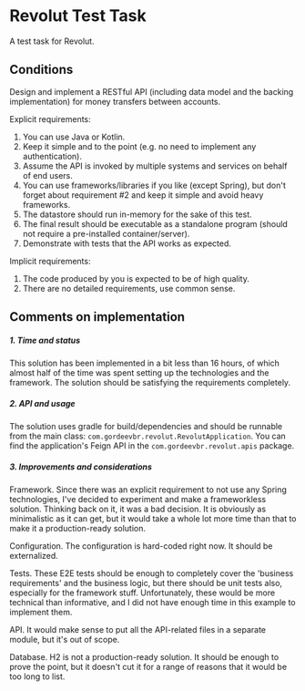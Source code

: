 # Revolut Test Task

A test task for Revolut.

## Conditions

Design and implement a RESTful API (including data model and the backing implementation) for
money transfers between accounts.

Explicit requirements:

1. You can use Java or Kotlin.
2. Keep it simple and to the point (e.g. no need to implement any authentication).
3. Assume the API is invoked by multiple systems and services on behalf of end users.
4. You can use frameworks/libraries if you like (except Spring), but don't forget about
requirement #2 and keep it simple and avoid heavy frameworks.
5. The datastore should run in-memory for the sake of this test.
6. The final result should be executable as a standalone program (should not require a
pre-installed container/server).
7. Demonstrate with tests that the API works as expected.

Implicit requirements:

1. The code produced by you is expected to be of high quality.
2. There are no detailed requirements, use common sense.

## Comments on implementation

##### 1. Time and status

This solution has been implemented in a bit less than 16 hours, of which almost half of the time was spent setting up 
the technologies and the framework. The solution should be satisfying the requirements completely. 

##### 2. API and usage

The solution uses gradle for build/dependencies and should be runnable from the main class: 
`com.gordeevbr.revolut.RevolutApplication`. You can find the application's Feign API in the 
`com.gordeevbr.revolut.apis` package. 

##### 3. Improvements and considerations

Framework. Since there was an explicit requirement to not use any Spring technologies, I've decided to experiment and make a 
frameworkless solution. Thinking back on it, it was a bad decision. It is obviously as minimalistic as it can get, but 
it would take a whole lot more time than that to make it a production-ready solution.

Configuration. The configuration is hard-coded right now. It should be externalized.

Tests. These E2E tests should be enough to completely cover the 'business requirements' and the business logic,
but there should be unit tests also, especially for the framework stuff. Unfortunately, these would be more technical 
than informative, and I did not have enough time in this example to implement them.

API. It would make sense to put all the API-related files in a separate module, but it's out of scope.

Database. H2 is not a production-ready solution. It should be enough to prove the point, but it doesn't cut it for a 
range of reasons that it would be too long to list.